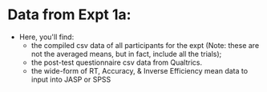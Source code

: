 # Data from Expt 1a:

* Here, you'll find:
  * the compiled csv data of all participants for the expt (Note: these are not the averaged means, but in fact, include all the trials);
  * the post-test questionnaire csv data from Qualtrics.
  * the wide-form of RT, Accuracy, & Inverse Efficiency mean data to input into JASP or SPSS

